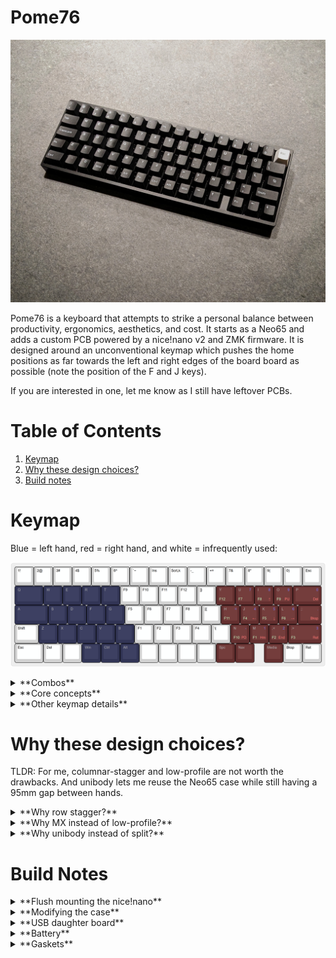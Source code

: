 # Pome76

![Pome76](/images/pome76.jpg)

Pome76 is a keyboard that attempts to strike a personal balance between productivity, ergonomics, aesthetics, and cost. It starts as a Neo65 and adds a custom PCB powered by a nice!nano v2 and ZMK firmware. It is designed around an unconventional keymap which pushes the home positions as far towards the left and right edges of the board board as possible (note the position of the F and J keys).

If you are interested in one, let me know as I still have leftover PCBs.

# Table of Contents
1. [Keymap](#keymap)
1. [Why these design choices?](#why-these-design-choices)
1. [Build notes](#build-notes)

# Keymap

Blue = left hand, red = right hand, and white = infrequently used:

![Keymap](/images/keymap.png)

<details>
  <summary>**Combos**</summary>

1. `SD`, `XC`, or `KL` = Shift
1. `DF` = Numbers Layer (can be combined with `SD`, i.e. `SDF` = Shifted Numbers Layer)
1. `CV` = F-Keys Layer (can be combined with `XC`, i.e. `XCV` = Shifted F-Keys Layer)
1. `RG` = Tab
1. `FG` = Esc
1. `JK` = Quote
1. `,.` = Forward Slash
1. `NM` = Caps Lock
1. `HU` = Menu

</details>

<details>
  <summary>**Core concepts**</summary>

* Dividing roles allows access to weird key + modifier combinations (e.g. Ctrl + Shift + F5).
  * The left fingers control layer activation
  * The right fingers control the layered keys
  * The left thumb controls modifiers
* The two hands are pushed as far towards the left and right edges of the keyboard as possible. The keys in between are relatively unused.
* Using combos with tight timeouts (35ms) to control layers (and Shift) makes it possible to put them on the home row with basically zero accidental activations, even when rolling keys.
* Putting other combos on keys that are typically controlled by one finger (i.e. `RG` = Tab), or keys that are very infrequently typed in sequence (i.e. `,.` = Forward Slash) permits the use of a very loose timeouts (200ms).

</details>

<details>
  <summary>**Other keymap details**</summary>

There are a bunch of other details that help make for a more polished experience. If you are interested to learn more, please reach out. For example:

* Aggressively using positional hold-tap in combination with tap-unless-interrupted really helps prevent accidental home-row modifier activation.
* The `SD` Shift and `DF` Numbers Layer combos are actually not actually implemented as combos. They are implemented using layer-tap and macro functionality, which allows them to be combined into `SDF` = Shifted Numbers Layer. The same goes for `XC` Shift and `CV` F-Keys Layer.

</details>

# Why these design choices?

TLDR: For me, columnar-stagger and low-profile are not worth the drawbacks. And unibody lets me reuse the Neo65 case while still having a 95mm gap between hands.

<details>
  <summary>**Why row stagger?**</summary>

 I have used a Kyria (columnar-stagger) and a Kinesis Advantage (sculpted key-well) extensively in the past but found that for me, the main advantage of these keyboards is not due to the non-standard physical layout. For me at least, their big strengths are:

1. Improved comfort due to relocating the Shift and Ctrl keys away from the lower left corner, towards the center of the board (i.e. reduced ulnar deviation).
2. Improved accessibility of the navigation keys through the use of layers (arrows, home, end, page up/down).

These are features we can have in a row-stagger format.

I also noticed that using a columnar-stagger or sculpted key-well board makes it difficult for me to go back to a regular keyboard. Since I am sometimes forced to do this (while traveling for example), it is a meaningful drawback for me. On balance, migrating away from row-staggered layouts just isn't worth it for me. 

Note, I do not have RSI or carpal tunnel syndrome, which may be part of why I don't find columnar-stagger or sculpted key-wells worth it.

</details>

<details>
  <summary>**Why MX instead of low-profile?**</summary>

My previous daily driver for the last couple years has been the [Mercury (low-profile, 42 key, split)](https://github.com/jmding8/MercuryKeyboard) which is designed to be as low as practically possible. However it still isn't low enough and I still have to use a wrist rest.

Also, low-profile "Choc" switches are relatively quiet and also sound pretty bad overall. I think this subconsciously encourages me to type with more force: maybe I rely on the auditory feedback? In any case this can get tiring and frustrating. Since the MX ecosystem is so much more developed overall, it is a much better platform for sound tuning.

Finally, it is a LOT of fun to play around with different switches and keycaps, and there are way more options within the MX ecosystem.

</details>

<details>
  <summary>**Why unibody instead of split?**</summary>
  It's just a lot easier to get a premium feeling result by modifying an existing keyboard, than it is to design and manufacture a premium custom split. Plus, by getting creative with the keymap, I can still put a 5u / 95mm effective gap between my hands (see the position of the F and J keys). Unibody also basically doubles battery life.
</details>

# Build Notes

<details>
  <summary>**Flush mounting the nice!nano**</summary>

The nice!nano sits below the PCB, which means it must be soldered so that the pins to not poke through the PCB and hit the keyswitches above:

![Flush PCB top surface](/images/flushMount1.jpg)

I used Kapton tape on top of the PCB to keep solder from poking through to the top of the PCB:

![Kaptop tape mask](/images/flushMount2.jpg)

I put together the microcontroller assembly dry. Everything held itself in place just rigidly enough that I could tack the header pins down with solder, even without pushing the pins all the way through the PCB:

![Dry-assembled microcontroller](/images/flushMount3.jpg)

Once the header pins were soldered down, I pulled off the black plastic revealing the bare metal pins. This makes it much easier to remove the microcontroller by simply snipping the bare pins, if later needed for repair or debugging reasons:

![Stripped header pins](/images/flushMount4.jpg)

Finally, I soldered the nice!nano in place and snipped off the excess pin length.

![Soldered microcontroller](/images/flushMount5.jpg)

</details>

<details>
  <summary>**Modifying the case**</summary>

Using a hand drill, a 3mm bit, and a hand file, I cut out a portion of the Neo65 case:

![Case cutout](/images/case1.jpg)

When assembled, the nice!nano fits into this cutout nicely:

![Microcontroller in case](/images/case2.jpg)

</details>

<details>
  <summary>**USB daughter board**</summary>

I replaced the Neo65's stock daughter board with a female USB-C breakout board (red), held in place with a 3d printed bracket and the original screws:

![Female breakout board](/images/usb1.jpg)

The breakout board has capacitors connecting the CC1 and CC2 pins to GND. Without these capacitors, the keyboard doesn't work when connected via a USB-C to USB-C cable. Since these capacitors are on the top side of the breakout board PCB, I had to drill two divots to accommodate them. To prevent an accidental short against the raw aluminum, I taped the bottom of the breakout board with Kapton tape:

![Capacitor clearance](/images/usb2.jpg)

The female breakout board is soldered to a simple pass-through cable, which is just made up of four wires soldered pin-for-pin between the female breakout board's VCC, GND, Data+ and Data- pads, and their counterparts on a male USB-C breakout board:

![Passthrough cable](/images/usb3.jpg)

Finally, the male breakout board plugged in to the nice!nano:

![Passthrough plugged in](/images/usb4.jpg)

</details>

<details>
  <summary>**Battery**</summary>

The battery is a generic 3040102 (3mm x 40mm x 102mm) that fits very well into the battery cutout. The cutout is 4mm thick, and it is important that the battery is thinner than this to avoid a Note7-style fire. The battery is held in place with some more Kapton tape.

![Battery assembly](/images/battery1.jpg)

The battery's wires are soldered to the corresponding pads on the PCB.

![Battery solder pads](/images/battery2.jpg)

</details>

<details>
  <summary>**Gaskets**</summary>

The Neo65's PCB is held in place by rubber "gaskets". I trimmed the ones that were blocking the keyswitches.

![Modified gaskets](/images/gasket1.jpg)

</details>
